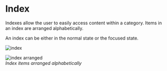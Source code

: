 # Index

Indexes allow the user to easily access content within a category. Items in an index are arranged alphabetically.

An index can be either in the normal state or the focused state.



![index](media/uc_01_4_ui_index_re-850x478.png)

![index arranged](media/uc_01_4_ui_index_02_re-850x62.png)  
*Index items arranged alphabetically*
